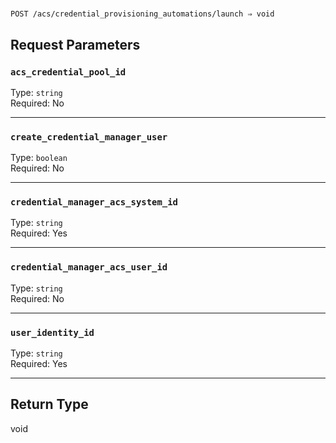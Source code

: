 # 

```
POST /acs/credential_provisioning_automations/launch ⇒ void
```



## Request Parameters

### `acs_credential_pool_id`

Type: `string`\
Required: No



---

### `create_credential_manager_user`

Type: `boolean`\
Required: No



---

### `credential_manager_acs_system_id`

Type: `string`\
Required: Yes



---

### `credential_manager_acs_user_id`

Type: `string`\
Required: No



---

### `user_identity_id`

Type: `string`\
Required: Yes



---

## Return Type

void

